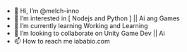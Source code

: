 - 👋 Hi, I’m @melch-inno
- 👀 I’m interested in [ Nodejs and Python ] || Ai ang Games 
- 🌱 I’m currently learning Working and Learning
- 💞️ I’m looking to collaborate on Unity Game Dev || Ai 
- 📫 How to reach me iababio.com

<!---
melch-inno/melch-inno is a ✨ special ✨ repository because its `README.md` (this file) appears on your GitHub profile.
You can click the Preview link to take a look at your changes.
--->
